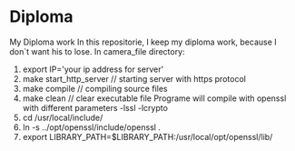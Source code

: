 # Diploma
My Diploma work
In this repositorie, I keep my diploma work, because I don`t want his to lose.
In camera_file directory:
  1. export IP='your ip address for server'
  2. make start_http_server // starting server with https protocol
  3. make compile // compiling source files
  4. make clean // clear executable file
Programe will compile with openssl with different parameters -lssl -lcrypto
  1. cd /usr/local/include/
  2. ln -s ../opt/openssl/include/openssl .
  3. export LIBRARY_PATH=$LIBRARY_PATH:/usr/local/opt/openssl/lib/
 
